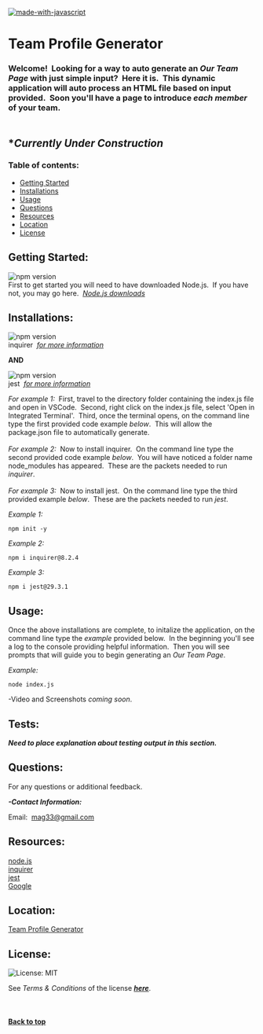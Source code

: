 [![made-with-javascript](https://img.shields.io/badge/Made%20with-JavaScript-1f425f.svg)](https://www.javascript.com)<br>
# **Team Profile Generator**

### Welcome!&nbsp;&nbsp;Looking for a way to auto generate an *Our Team Page* with just simple input?&nbsp;&nbsp;Here it is.&nbsp;&nbsp;This dynamic application will auto process an HTML file based on input provided.&nbsp;&nbsp;Soon you'll have a page to introduce *each member* of your team.<br><br>

## ****Currently Under Construction***

### **Table of contents:**

- [Getting Started](#getting)
- [Installations](#installations)
- [Usage](#usage)
- [Questions](#questions)
- [Resources](#resources)
- [Location](#location)
- [License](#license)

## Getting Started:

![npm version](https://img.shields.io/badge/node-v18.12.1-9cf)<br>First to get started you will need to have downloaded Node.js.&nbsp;&nbsp;If you have not, you may go here.&nbsp;&nbsp;[*Node.js downloads*](https://nodejs.org/en/download/)

## Installations:
  
![npm version](https://img.shields.io/badge/inquirer-v8.2.4-9cf)<br>inquirer&nbsp;&nbsp;[*for more information*](https://www.npmjs.com/package/inquirer)

**AND**

![npm version](https://img.shields.io/badge/jest-v29.3.1-9cf)<br>jest&nbsp;&nbsp;[*for more information*](https://jestjs.io/)
  
*For example 1:*&nbsp;&nbsp;First, travel to the directory folder containing the index.js file and open in VSCode.&nbsp;&nbsp;Second, right click on the index.js file, select 'Open in Integrated Terminal'.&nbsp;&nbsp;Third, once the terminal opens, on the command line type the first provided code example *below*.&nbsp;&nbsp;This will allow the package.json file to automatically generate.<br><br>*For example 2:*&nbsp;&nbsp;Now to install inquirer.&nbsp;&nbsp;On the command line type the second provided code example *below*.&nbsp;&nbsp;You will have noticed a folder name node_modules has appeared.&nbsp;&nbsp;These are the packets needed to run *inquirer*.<br><br>*For example 3:*&nbsp;&nbsp;Now to install jest.&nbsp;&nbsp;On the command line type the third provided example *below*.&nbsp;&nbsp;These are the packets needed to run *jest*.

*Example 1:*
```shell
npm init -y
```

*Example 2:*
```shell
npm i inquirer@8.2.4
```

*Example 3:*
```shell
npm i jest@29.3.1
```

## Usage:
  
Once the above installations are complete, to initalize the application, on the command line type the *example* provided below.&nbsp;&nbsp;In the beginning you'll see a log to the console providing helpful information.&nbsp;&nbsp;Then you will see prompts that will guide you to begin generating an *Our Team Page*.

*Example:*
```shell
node index.js
```

-Video and Screenshots *coming soon*.

## Tests:

***Need to place explanation about testing output in this section.***

## Questions:

For any questions or additional feedback.

**_-Contact Information:_**

Email:&nbsp;&nbsp;[mag33@gmail.com](mag33@gmail.com)
## Resources:

[node.js](https://nodejs.org/en/docs/)<br>[inquirer](https://www.npmjs.com/package/inquirer?activeTab=readme)<br>[jest](https://jestjs.io/)<br>[Google](https://www.google.com)

## Location:

[Team Profile Generator](https://github.com/zMag33z/week-10-Team_Profile_Generator)

## License:
  
![License: MIT](https://img.shields.io/badge/license-MIT-brightgreen)
  
See *Terms & Conditions* of the license [***here***](https://opensource.org/licenses/MIT).

<br>


#### [**Back to top**](#)